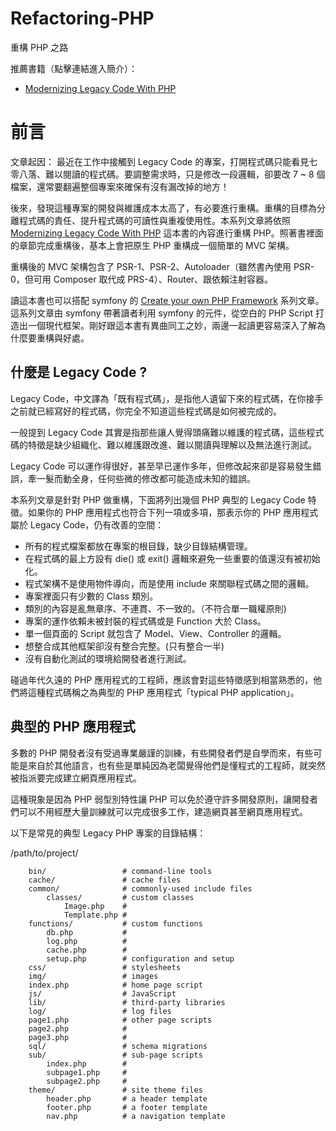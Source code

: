 # Refactoring-PHP
重構 PHP 之路

推薦書籍（點擊連結進入簡介）：

* [Modernizing Legacy Code With PHP](https://github.com/WadeHuang1993/Refactoring-PHP/wiki/Modernizing-Legacy-Code-With-PHP)

# 前言

文章起因：
最近在工作中接觸到 Legacy Code 的專案，打開程式碼只能看見七零八落、難以閱讀的程式碼。要調整需求時，只是修改一段邏輯，卻要改 7 ~ 8 個檔案，還常要翻遍整個專案來確保有沒有漏改掉的地方！

後來，發現這種專案的開發與維護成本太高了，有必要進行重構。重構的目標為分離程式碼的責任、提升程式碼的可讀性與重複使用性。本系列文章將依照 [Modernizing Legacy Code With PHP](https://github.com/WadeHuang1993/Refactoring-PHP/wiki/Modernizing-Legacy-Code-With-PHP) 這本書的內容進行重構 PHP。照著書裡面的章節完成重構後，基本上會把原生 PHP 重構成一個簡單的 MVC 架構。

重構後的 MVC 架構包含了 PSR-1、PSR-2、Autoloader（雖然書內使用 PSR-0，但可用 Composer 取代成 PRS-4）、Router、跟依賴注射容器。

讀這本書也可以搭配 symfony 的 [Create your own PHP Framework](https://medium.com/shecodeafrica/building-your-own-custom-php-framework-part-1-1d24223bab18) 系列文章。這系列文章由 symfony 帶著讀者利用 symfony 的元件，從空白的 PHP Script 打造出一個現代框架。剛好跟這本書有異曲同工之妙，兩邊一起讀更容易深入了解為什麼要重構與好處。

## 什麼是 Legacy Code ?

Legacy Code，中文譯為「既有程式碼」，是指他人遺留下來的程式碼，在你接手之前就已經寫好的程式碼，你完全不知道這些程式碼是如何被完成的。

一般提到 Legacy Code 其實是指那些讓人覺得頭痛難以維護的程式碼，這些程式碼的特徵是缺少組織化、難以維護跟改進、難以閱讀與理解以及無法進行測試。

Legacy Code 可以運作得很好，甚至早已運作多年，但修改起來卻是容易發生錯誤，牽一髮而動全身，任何些微的修改都可能造成未知的錯誤。

本系列文章是針對 PHP 做重構，下面將列出幾個 PHP 典型的 Legacy Code 特徵。如果你的 PHP 應用程式也符合下列一項或多項，那表示你的 PHP 應用程式屬於 Legacy Code，仍有改善的空間：

* 所有的程式檔案都放在專案的根目錄，缺少目錄結構管理。
* 在程式碼的最上方設有 die() 或 exit() 邏輯來避免一些重要的值還沒有被初始化。
* 程式架構不是使用物件導向，而是使用 include 來關聯程式碼之間的邏輯。
* 專案裡面只有少數的 Class 類別。
* 類別的內容是亂無章序、不連貫、不一致的。（不符合單一職權原則)
* 專案的運作依賴未被封裝的程式碼或是 Function 大於 Class。
* 單一個頁面的 Script 就包含了 Model、View、Controller 的邏輯。
* 想整合成其他框架卻沒有整合完整。(只有整合一半)
* 沒有自動化測試的環境給開發者進行測試。

碰過年代久遠的 PHP 應用程式的工程師，應該會對這些特徵感到相當熟悉的，他們將這種程式碼稱之為典型的 PHP 應用程式「typical PHP application」。

## 典型的 PHP 應用程式

多數的 PHP 開發者沒有受過專業嚴謹的訓練，有些開發者們是自學而來，有些可能是來自於其他語言，也有些是單純因為老闆覺得他們是懂程式的工程師，就突然被指派要完成建立網頁應用程式。

這種現象是因為 PHP 弱型別特性讓 PHP 可以免於遵守許多開發原則，讓開發者們可以不用經歷大量訓練就可以完成很多工作，建造網頁甚至網頁應用程式。

以下是常見的典型 Legacy PHP 專案的目錄結構：

/path/to/project/
```
    bin/                 # command-line tools
    cache/               # cache files
    common/              # commonly-used include files
        classes/         # custom classes
            Image.php    #
            Template.php #
    functions/           # custom functions
        db.php           #
        log.php          #
        cache.php        #
        setup.php        # configuration and setup
    css/                 # stylesheets
    img/                 # images
    index.php            # home page script
    js/                  # JavaScript
    lib/                 # third-party libraries
    log/                 # log files
    page1.php            # other page scripts
    page2.php            #
    page3.php            #
    sql/                 # schema migrations
    sub/                 # sub-page scripts
        index.php        #
        subpage1.php     #
        subpage2.php     #
    theme/               # site theme files
        header.php       # a header template
        footer.php       # a footer template
        nav.php          # a navigation template
```



